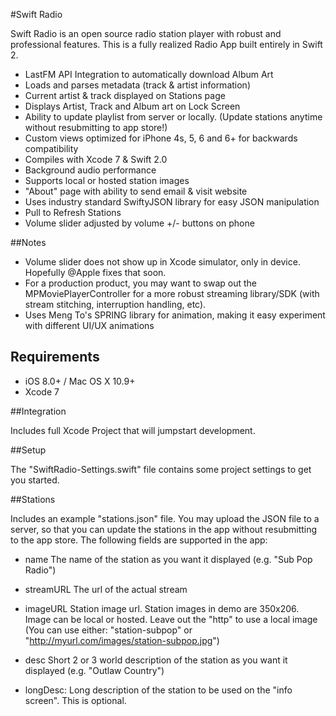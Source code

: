 #Swift Radio

Swift Radio is an open source radio station player with robust and professional features. This is a fully realized Radio App built entirely in Swift 2. 

- LastFM API Integration to automatically download Album Art
- Loads and parses metadata (track & artist information)
- Current artist & track displayed on Stations page
- Displays Artist, Track and Album art on Lock Screen
- Ability to update playlist from server or locally. (Update stations anytime without resubmitting to app store!)
- Custom views optimized for iPhone 4s, 5, 6 and 6+ for backwards compatibility
- Compiles with Xcode 7 & Swift 2.0
- Background audio performance
- Supports local or hosted station images
- "About" page with ability to send email & visit website
- Uses industry standard SwiftyJSON library for easy JSON manipulation
- Pull to Refresh Stations
- Volume slider adjusted by volume +/- buttons on phone

##Notes

- Volume slider does not show up in Xcode simulator, only in device. Hopefully @Apple fixes that soon. 
- For a production product, you may want to swap out the MPMoviePlayerController for a more robust streaming library/SDK (with stream stitching, interruption handling, etc).
- Uses Meng To's SPRING library for animation, making it easy experiment with different UI/UX animations

## Requirements

- iOS 8.0+ / Mac OS X 10.9+
- Xcode 7

##Integration

Includes full Xcode Project that will jumpstart development.

##Setup

The "SwiftRadio-Settings.swift" file contains some project settings to get you started.

##Stations 

Includes an example "stations.json" file. You may upload the JSON file to a server, so that you can update the stations in the app without resubmitting to the app store. The following fields are supported in the app:

- name
The name of the station as you want it displayed (e.g. "Sub Pop Radio")

- streamURL
The url of the actual stream

- imageURL
Station image url. Station images in demo are 350x206. Image can be local or hosted. Leave out the "http" to use a local image (You can use either: "station-subpop" or "http://myurl.com/images/station-subpop.jpg")

- desc
Short 2 or 3 world description of the station as you want it displayed (e.g. "Outlaw Country")

- longDesc: Long description of the station to be used on the "info screen". This is optional.

